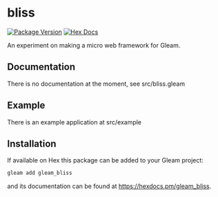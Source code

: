 # bliss

[![Package Version](https://img.shields.io/hexpm/v/gleam_web)](https://hex.pm/packages/gleam_bliss)
[![Hex Docs](https://img.shields.io/badge/hex-docs-ffaff3)](https://hexdocs.pm/gleam_bliss/)

An experiment on making a micro web framework for Gleam.

## Documentation

There is no documentation at the moment, see src/bliss.gleam

## Example

There is an example application at src/example

## Installation

If available on Hex this package can be added to your Gleam project:

```sh
gleam add gleam_bliss
```

and its documentation can be found at <https://hexdocs.pm/gleam_bliss>.
